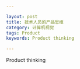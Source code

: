 ```yaml
---

layout: post
title: 技术人员的产品思维
category: 计算机视觉
tags: Product
keywords: Product thinking

---
```


Product thinking
